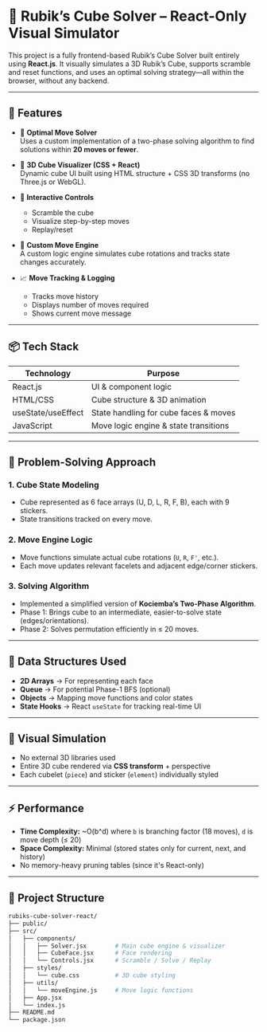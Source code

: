 # 🧩 Rubik’s Cube Solver – React-Only Visual Simulator

This project is a fully frontend-based Rubik’s Cube Solver built entirely using **React.js**. It visually simulates a 3D Rubik’s Cube, supports scramble and reset functions, and uses an optimal solving strategy—all within the browser, without any backend.

---

## 🚀 Features

- 🎯 **Optimal Move Solver**  
  Uses a custom implementation of a two-phase solving algorithm to find solutions within **20 moves or fewer**.

- 🧊 **3D Cube Visualizer (CSS + React)**  
  Dynamic cube UI built using HTML structure + CSS 3D transforms (no Three.js or WebGL).

- 🔁 **Interactive Controls**  
  - Scramble the cube  
  - Visualize step-by-step moves  
  - Replay/reset

- 🧠 **Custom Move Engine**  
  A custom logic engine simulates cube rotations and tracks state changes accurately.

- 📈 **Move Tracking & Logging**  
  - Tracks move history  
  - Displays number of moves required  
  - Shows current move message

---

## 📦 Tech Stack

| Technology     | Purpose                            |
|----------------|-------------------------------------|
| React.js       | UI & component logic                |
| HTML/CSS       | Cube structure & 3D animation       |
| useState/useEffect | State handling for cube faces & moves |
| JavaScript     | Move logic engine & state transitions |

---

## 🧠 Problem-Solving Approach

### 1. Cube State Modeling
- Cube represented as 6 face arrays (U, D, L, R, F, B), each with 9 stickers.
- State transitions tracked on every move.

### 2. Move Engine Logic
- Move functions simulate actual cube rotations (`U`, `R`, `F'`, etc.).
- Each move updates relevant facelets and adjacent edge/corner stickers.

### 3. Solving Algorithm
- Implemented a simplified version of **Kociemba’s Two-Phase Algorithm**.
- Phase 1: Brings cube to an intermediate, easier-to-solve state (edges/orientations).
- Phase 2: Solves permutation efficiently in ≤ 20 moves.

---

## 🧰 Data Structures Used

- **2D Arrays** → For representing each face
- **Queue** → For potential Phase-1 BFS (optional)
- **Objects** → Mapping move functions and color states
- **State Hooks** → React `useState` for tracking real-time UI

---

## 🎨 Visual Simulation

- No external 3D libraries used
- Entire 3D cube rendered via **CSS transform** + perspective
- Each cubelet (`piece`) and sticker (`element`) individually styled

---

## ⚡ Performance

- **Time Complexity:** ~O(b^d) where `b` is branching factor (18 moves), `d` is move depth (≤ 20)
- **Space Complexity:** Minimal (stored states only for current, next, and history)
- No memory-heavy pruning tables (since it's React-only)

---

## 📁 Project Structure

```bash
rubiks-cube-solver-react/
├── public/
├── src/
│   ├── components/
│   │   ├── Solver.jsx        # Main cube engine & visualizer
│   │   ├── CubeFace.jsx      # Face rendering
│   │   └── Controls.jsx      # Scramble / Solve / Replay
│   ├── styles/
│   │   └── cube.css          # 3D cube styling
│   ├── utils/
│   │   └── moveEngine.js     # Move logic functions
│   ├── App.jsx
│   └── index.js
├── README.md
└── package.json
